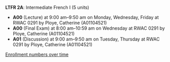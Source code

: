 **LTFR 2A**: Intermediate French I (5 units)

- **A00** (Lecture) at 9:00 am–9:50 am on Monday, Wednesday, Friday at RWAC 0291 by Ploye, Catherine (A01104521)
- **A00** (Final Exam) at 8:00 am–10:59 am on Wednesday at RWAC 0291 by Ploye, Catherine (A01104521)
- **A01** (Discussion) at 9:00 am–9:50 am on Tuesday, Thursday at RWAC 0291 by Ploye, Catherine (A01104521)

[Enrollment numbers over time](./LTFR2A.tsv)
